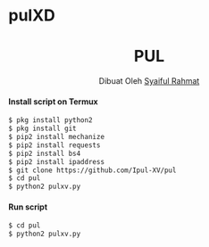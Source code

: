 # pulXD

<h1 align="center">
  PUL
</h1>
</div>
<p align="center">
  Dibuat Oleh <a href="https://www.facebook.com/SY41FUL.R4HM4T02">Syaiful Rahmat</a>
</p>
<p align="center">
 

#### Install script on Termux
```bash
$ pkg install python2
$ pkg install git
$ pip2 install mechanize
$ pip2 install requests
$ pip2 install bs4
$ pip2 install ipaddress
$ git clone https://github.com/Ipul-XV/pul
$ cd pul
$ python2 pulxv.py
```
#### Run script
```bash
$ cd pul
$ python2 pulxv.py
```
